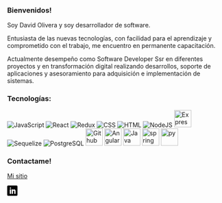 ### Bienvenidos!

Soy David Olivera y soy desarrollador de software. 

Entusiasta de las nuevas tecnologías, con facilidad para el aprendizaje y comprometido con el trabajo, me encuentro en permanente capacitación.

Actualmente desempeño como Software Developer Ssr en diferentes proyectos y en transformación digital realizando desarrollos, soporte de aplicaciones y asesoramiento para adquisición e implementación de sistemas.

### Tecnologías:

<div>
  <img src="https://skillicons.dev/icons?i=javascript" title="JavaScript" alt="JavaScript" width="40" height="40"/>
  <img src="https://skillicons.dev/icons?i=react" title="React" alt="React" width="40" height="40"/> 
  <img src="https://skillicons.dev/icons?i=redux" title="Redux" alt="Redux " width="40" height="40"/> 
  <img src="https://skillicons.dev/icons?i=css"  title="CSS3" alt="CSS" width="40" height="40"/> 
  <img src="https://skillicons.dev/icons?i=html" title="HTML5" alt="HTML" width="40" height="40"/>  
  <img src="https://skillicons.dev/icons?i=nodejs" title="NodeJS" alt="NodeJS" width="40" height="40"/> 
  <img src="https://skillicons.dev/icons?i=express" title="Express" **alt="Express" width="40" height="40"/>
  <img src="https://seeklogo.com/images/S/sequelize-logo-9A5075DB9F-seeklogo.com.png" title="Sequelize" alt="Sequelize" width="40" height="40"/>
  <img src="https://skillicons.dev/icons?i=postgresql" title="PostgreSQL"  alt="PostgreSQL" width="40" height="40"/> 
  <img src="https://skillicons.dev/icons?i=github" title="Github" **alt="Github" width="40" height="40"/>
  <img src="https://skillicons.dev/icons?i=angular" title="Angular" **alt="Angular" width="40" height="40"/>
  <img src="https://skillicons.dev/icons?i=java" title="Java" **alt="Java" width="40" height="40"/>
  <img src="https://skillicons.dev/icons?i=spring" title="spring" **alt="spring" width="40" height="40"/>
  <img src="https://skillicons.dev/icons?i=spring" title="py" **alt="py" width="40" height="40"/>
  


</div>

### Contactame!

[Mi sitio](https://davidolivera-resume.netlify.app/)

<a href="https://www.linkedin.com/in/david-omar-olivera89/" title="Follow me on LinkedIn">
  <img
    width="24"
    alt="Follow me on LinkedIn"
    src="https://raw.githubusercontent.com/DavidOlivera89/DavidOlivera89/master/assets/icons/linkedin.svg"
  /></a>


